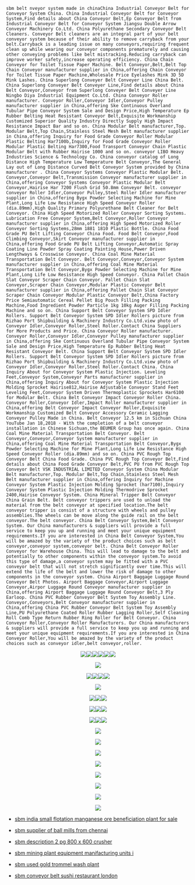 ```
sbm belt nveyor system made in chinaChina Industrial Conveyor Belt for Conveyor System China. China Industrial Conveyor Belt for Conveyor System,Find details about China Conveyor Belt,Ep Conveyor Belt from Industrial Conveyor Belt for Conveyor System Jiangsu Double Arrow Conveyor Machinery Co.Ltd. China Polyurethane Secondary Conveyor Belt Cleaners. Conveyor Belt cleaners are an integral part of your belt conveyor system because of their ability to remove carryback from your belt.Carryback is a leading issue on many conveyors,requiring frequent clean up while wearing our conveyor components prematurely and causing other conveying problems like belt mistracking.Reducing carryback can improve worker safety,increase operating efficiency. China Chain Conveyor for Toilet Tissue Paper Machine. Belt Conveyor,Belt,Belt Top Chain Conveyor manufacturer supplier in China,offering Chain Conveyor for Toilet Tissue Paper Machine,Wholesale Price Eyelashes Mink 3D 5D Mink Lashes. China Superlong Conveyer Belt Conveyer Line China Belt. China Superlong Conveyer Belt Conveyer Line,Find details about China Belt Conveyor,Conveyor from Superlong Conveyer Belt Conveyer Line Ningbo Diya Industrial Equipment Co.Ltd. China Conveyor Roller manufacturer. Conveyor Roller,Conveyor Idler,Conveyor Pulley manufacturer supplier in China,offering Ske Continuous Overland Tubular Pipe Conveyor System Sale and Design Price,High Temperature Ep Rubber Belting Heat Resistant Conveyor Belt,Exquisite Workmanship Customized Superior Quality Industry Directly Supply High Impact Resistance Impact Bar and so on. China Modular Belt manufacturer,Top. Modular Belt,Top Chain,Stainless Steel Mesh Belt manufacturer supplier in China,offering Inquiry for Food Grade Conveyor Roller Modular Plastic Belting Har7100b,Inquiry for Food Grade Conveyor Roller Modular Plastic Belting Har7300,Food Transport Conveyor Chain Plastic Modular Belt with Rubber Hairise 1000 and so on. conveyor LIBO Heavy Industries Science & Technology Co. China conveyor catalog of Long Distance High Temperature Low Temperature Belt Conveyor,The General Lay out of Long Distance Curved Belt Conveyor System provided by China manufacturer . China Conveyor Systems Conveyor Plastic Modular Belt. Conveyor,Conveyor Belt,Transmission Conveyor manufacturer supplier in China,offering Conveyor Systems Conveyor Plastic Modular Belt Conveyor,Hairise Har 7200 Flush Grid 50.8mm Conveyor Belt. conveyor Conveyor Roller Idler,Conveyor Pulley,Steel Roller Idler manufacturer supplier in China,offering Bygx Powder Selecting Machine for Mine Plant,Long Life Low Resistance High Speed Conveyor Roller (dia.89mm),High Quality Primary Polyurethane Belt Cleaner for Belt Conveyor. China High Speed Motorized Roller Conveyor Sorting Systems. Lubrication Free Conveyor System,Belt Conveyor,Roller Conveyor manufacturer supplier in China,offering High Speed Motorized Roller Conveyor Sorting Systems,28mm 1881 1810 Plastic Bottle. China Food Grade PU Belt Lifting Conveyor China Food. Food Belt Conveyor,Food Climbing Conveyor,Skirt Conveyor manufacturer supplier in China,offering Food Grade PU Belt Lifting Conveyor,Automatic Spray Coating Line Powder Spray Coating Painting House,Power Driven Lengthways & Crosswise Conveyor. China Coal Mine Material Transportation Belt Conveyor. Belt Conveyor,Conveyor,Conveyor System manufacturer supplier in China,offering Coal Mine Material Transportation Belt Conveyor,Bygx Powder Selecting Machine for Mine Plant,Long Life Low Resistance High Speed Conveyor. China Pallet Chain Slat Conveyor Scraper Chain Conveyor. Pallet Chain Slat Conveyor,Scraper Chain Conveyor,Modular Plastic Conveyor Belt manufacturer supplier in China,offering Pallet Chain Slat Conveyor Scraper Chain Conveyor Modular Plastic Conveyor Belt,China Factory Price Semiautomatic Cereal Pellet Big Pouch Filling Packing Machine,Food Ingredient Powder Particle 1kg 10kg Auger Filling Packing Machine and so on. China Support Belt Conveyor System SPD Idler Rollers. Support Belt Conveyor System SPD Idler Rollers picture from Rizhao Port Shipbuilding & Machinery Industry Co.Ltd.view photo of Conveyor Idler,Conveyor Roller,Steel Roller.Contact China Suppliers for More Products and Price. China Conveyor Roller manufacturer. Conveyor Roller,Conveyor Idler,Conveyor Pulley manufacturer supplier in China,offering Ske Continuous Overland Tubular Pipe Conveyor System Sale and Design Price,High Temperature Ep Rubber Belting Heat Resistant Conveyor Belt. China Support Belt Conveyor System SPD Idler Rollers. Support Belt Conveyor System SPD Idler Rollers picture from Rizhao Port Shipbuilding & Machinery Industry Co.Ltd.view photo of Conveyor Idler,Conveyor Roller,Steel Roller.Contact China. China Inquiry About for Conveyor System Plastic Injection. Leveling Feet,Conveyor System,Conveyor Parts manufacturer supplier in China,offering Inquiry About for Conveyor System Plastic Injection Molding Sprocket Hairise812,Hairise Adjustable Conveyor Stand Feet Leveling Feet,Conveyor System Driven Thermoplastic Sprockets Har6100 for Modular Belt. China Belt Conveyor Impact Conveyor Roller China. Conveyor Roller,Conveyor Idler,Impact Roller manufacturer supplier in China,offering Belt Conveyor Impact Conveyor Roller,Exquisite Workmanship Customized Belt Conveyor Accessory Ceramic Lagging Conveyor Pulley Made in China. Belt Conveyor 12.5 km in Sichuan China YouTube Jan 18,2018 · With the completion of a belt conveyor installation in Chinese Sichuan,the BEUMER Group has once again. China Coal Mine Material Transportation Belt Conveyor. Belt Conveyor,Conveyor,Conveyor System manufacturer supplier in China,offering Coal Mine Material Transportation Belt Conveyor,Bygx Powder Selecting Machine for Mine Plant,Long Life Low Resistance High Speed Conveyor Roller (dia.89mm) and so on. China PVC Rough Top Conveyor Belt China Food Grade. China PVC Rough Top Conveyor Belt,Find details about China Food Grade Conveyor Belt,PVC PU from PVC Rough Top Conveyor Belt VSK INDUSTRIAL LIMITED Conveyor System China Modular Belt manufacturer,Top. Modular Belt,Top Chain,Stainless Steel Mesh Belt manufacturer supplier in China,offering Inquiry for Machine Conveyor System Plastic Injection Molding Sprocket (har7100),Inquiry Conveyor System Plastic Injection Molding Thermodrive Sprocket 2400,Hairise Conveyor System. China Mineral Tripper Belt Conveyor China Grain Belt. Belt conveyor trippers are used to unload the material from the belt conveyor at specified location.The belt conveyor tripper is consist of a structure with wheels and pulley assemblies.The wheels can be move along the guide rail on the belt conveyor.The belt conveyor. China Belt Conveyor System,Belt Conveyor System. Our China manufacturers & suppliers will provide a full service to keep you up and running and meet your unique equipment requirements.If you are interested in China Belt Conveyor System,You will be amazed by the variety of the product choices such as belt conveyor,conveyor system,conveyor belt. China Belt Conveyor Roller Conveyor for Warehouse China. This will lead to damage to the belt and potentially to other components within the conveyor system.To avoid this type of damage,a conveyor system may be fitted with a PVC conveyor belt that will not stretch significantly over time.This will extend the life of the belt and lower the risk of damage to other components in the conveyor system. China Airport Baggage Luggage Round Conveyor Belt Photos. Airport Baggage Conveyor,Airport Luggage Conveyor,Airpor Luggage Round Conveyor manufacturer supplier in China,offering Airport Baggage Luggage Round Conveyor Belt,3 Ply Earloop. China PVC Rubber Conveyor Belt System Toy Assembly Line. Conveyor,Conveyors,Belt Conveyor manufacturer supplier in China,offering China PVC Rubber Conveyor Belt System Toy Assembly Line,PU Polyurethane Coated Roller Rubber Lagging Roller,Self Cleaning Roll Comb Type Return Rubber Ring Roller for Belt Conveyor. China Conveyor Roller,Conveyor Roller Manufacturers. Our China manufacturers & suppliers will provide a full service to keep you up and running and meet your unique equipment requirements.If you are interested in China Conveyor Roller,You will be amazed by the variety of the product choices such as conveyor idler,belt conveyor,roller. 
```

<div align="center">
  
<a rel="nofollow" href="https://m.shibang-china.com?f=github&k=sbm+belt+nveyor+system+made+in+china"><img src="https://static.shibang-china.com/en/l.png"></a><img src="https://static.shibang-china.com/en/hw.png"><a rel="nofollow" href="https://m.shibang-china.com/product/?f=github&k=sbm+belt+nveyor+system+made+in+china"><img src="https://static.shibang-china.com/en/p.png"></a><a rel="nofollow" href="https://m.shibang-china.com/cases/?f=github&k=sbm+belt+nveyor+system+made+in+china"><img src="https://static.shibang-china.com/en/c.png"></a><a rel="nofollow" href="https://m.shibang-china.com/news/?f=github&k=sbm+belt+nveyor+system+made+in+china"><img src="https://static.shibang-china.com/en/n.png"></a><a rel="nofollow" href="https://m.shibang-china.com?f=github&k=sbm+belt+nveyor+system+made+in+china"><img src="https://static.shibang-china.com/en/m.png"></a>

<a rel="nofollow" href="https://m.shibang-china.com/product/?f=github&k=sbm+belt+nveyor+system+made+in+china"><img src="https://static.shibang-china.com/en/b.jpg"></a>
  
<a rel="nofollow" href="https://m.shibang-china.com/solution-aggregate.html?f=github&k=sbm+belt+nveyor+system+made+in+china"><img src="https://static.shibang-china.com/en/a.jpg"></a><a rel="nofollow" href="https://m.shibang-china.com/solution-mine.html?f=github&k=sbm+belt+nveyor+system+made+in+china"><img src="https://static.shibang-china.com/en/m.jpg"></a><a rel="nofollow" href="https://m.shibang-china.com/solution-mill.html?f=github&k=sbm+belt+nveyor+system+made+in+china"><img src="https://static.shibang-china.com/en/g.jpg"></a><a rel="nofollow" href="https://m.shibang-china.com/solution-epc.html?f=github&k=sbm+belt+nveyor+system+made+in+china"><img src="https://static.shibang-china.com/en/e.jpg"></a>

<a rel="nofollow" href="https://m.shibang-china.com/product/?f=github&k=sbm+belt+nveyor+system+made+in+china"><img src="https://static.shibang-china.com/en/a-p.png"></a>

<a rel="nofollow" href="https://m.shibang-china.com/product/crusher/c6x.html?f=github&k=sbm+belt+nveyor+system+made+in+china"><img src="https://static.shibang-china.com/en/j.jpg"></a><a rel="nofollow" href="https://m.shibang-china.com/product/crusher/ci5x.html?f=github&k=sbm+belt+nveyor+system+made+in+china"><img src="https://static.shibang-china.com/en/i.jpg"></a><a rel="nofollow" href="https://m.shibang-china.com/product/crusher/hst.html?f=github&k=sbm+belt+nveyor+system+made+in+china"><img src="https://static.shibang-china.com/en/c.jpg"></a>

<a rel="nofollow" href="https://m.shibang-china.com/product/mill/mtw.html?f=github&k=sbm+belt+nveyor+system+made+in+china"><img src="https://static.shibang-china.com/en/mtw.jpg"></a><a rel="nofollow" href="https://m.shibang-china.com/product/mill/scm.html?f=github&k=sbm+belt+nveyor+system+made+in+china"><img src="https://static.shibang-china.com/en/scm.jpg"></a><a rel="nofollow" href="https://m.shibang-china.com/product/mill/lm.html?f=github&k=sbm+belt+nveyor+system+made+in+china"><img src="https://static.shibang-china.com/en/lm.jpg"></a>

<a rel="nofollow" href="https://m.shibang-china.com/product/sand/vsi6x.html?f=github&k=sbm+belt+nveyor+system+made+in+china"><img src="https://static.shibang-china.com/en/6x.jpg"></a><a rel="nofollow" href="https://m.shibang-china.com/product/sand/vu.html?f=github&k=sbm+belt+nveyor+system+made+in+china"><img src="https://static.shibang-china.com/en/vu.jpg"></a><a rel="nofollow" href="https://m.shibang-china.com/product/mobile/klun.html?f=github&k=sbm+belt+nveyor+system+made+in+china"><img src="https://static.shibang-china.com/en/k.jpg"></a>

<a rel="nofollow" href="https://m.shibang-china.com/cases/?f=github&k=sbm+belt+nveyor+system+made+in+china"><img src="https://static.shibang-china.com/en/case.png"></a>

<a rel="nofollow" href="https://m.shibang-china.com/cases/aggregate/202.html?f=github&k=sbm+belt+nveyor+system+made+in+china"><img src="https://static.shibang-china.com/en/c-1.jpg"></a>

<a rel="nofollow" href="https://m.shibang-china.com/cases/aggregate/203.html?f=github&k=sbm+belt+nveyor+system+made+in+china"><img src="https://static.shibang-china.com/en/c-2.jpg"></a>

<a rel="nofollow" href="https://m.shibang-china.com/cases/mill/123.html?f=github&k=sbm+belt+nveyor+system+made+in+china"><img src="https://static.shibang-china.com/en/c-3.jpg"></a>

<a rel="nofollow" href="https://m.shibang-china.com/contact_us.html?f=github&k=sbm+belt+nveyor+system+made+in+china"><img src="https://static.shibang-china.com/en/contact.png"></a>

<a rel="nofollow" href="https://swt.shibang-china.com/?f=github&k=sbm+belt+nveyor+system+made+in+china"><img src="https://static.shibang-china.com/en/chat.png"></a>

<a rel="nofollow" href="https://whatsapp.shibangsoft.com/WhatsApp.php?f=github&k=sbm+belt+nveyor+system+made+in+china"><img src="https://static.shibang-china.com/en/whatsapp.png"></a>

<a rel="nofollow" href="https://m.shibang-china.com/?f=github&k=sbm+belt+nveyor+system+made+in+china"><img src="https://static.shibang-china.com/en/website.png"></a>

</div>


* [sbm india small flotation manganese ore beneficiation plant for sale](sbm%20india%20small%20flotation%20manganese%20ore%20beneficiation%20plant%20for%20sale.md)

* [sbm supplier of ball mills from chennai](sbm%20supplier%20of%20ball%20mills%20from%20chennai.md)

* [sbm description 2 pg 800 x 600 crusher](sbm%20description%202%20pg%20800%20x%20600%20crusher.md)

* [sbm mining plant equipment manifacturing units i](sbm%20mining%20plant%20equipment%20manifacturing%20units%20i.md)

* [sbm used gold trommel wash plant](sbm%20used%20gold%20trommel%20wash%20plant.md)

* [sbm conveyor belt sushi restaurant london](sbm%20conveyor%20belt%20sushi%20restaurant%20london.md)